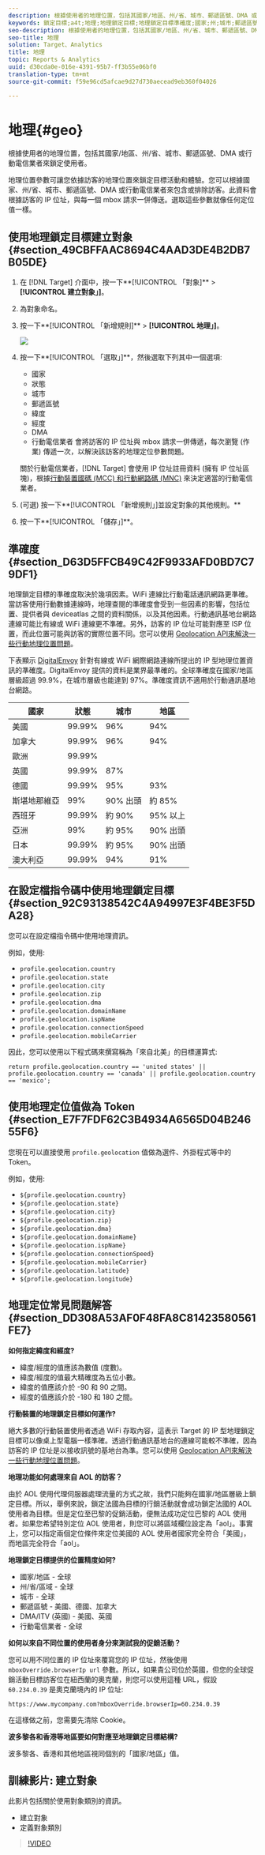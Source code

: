 ```yaml
---
description: 根據使用者的地理位置，包括其國家/地區、州/省、城市、郵遞區號、DMA 或行動電信業者來鎖定使用者。
keywords: 鎖定目標;a4t;地理;地理鎖定目標;地理鎖定目標準確度;國家;州;城市;郵遞區號;dma;行動電信業者;城市碼;區域碼;都市碼;設定檔指令碼;地理鎖定目標設定檔指令碼;地理鎖定目標行動
seo-description: 根據使用者的地理位置，包括其國家/地區、州/省、城市、郵遞區號、DMA 或行動電信業者來鎖定使用者。
seo-title: 地理
solution: Target、Analytics
title: 地理
topic: Reports & Analytics
uuid: d30cda0e-016e-4391-95b7-ff3b55e06bf0
translation-type: tm+mt
source-git-commit: f59e96cd5afcae9d27d730aecead9eb360f04026

---
```



# 地理{#geo}

根據使用者的地理位置，包括其國家/地區、州/省、城市、郵遞區號、DMA 或行動電信業者來鎖定使用者。

地理位置參數可讓您依據訪客的地理位置來鎖定目標活動和體驗。您可以根據國家、州/省、城市、郵遞區號、DMA 或行動電信業者來包含或排除訪客。此資料會根據訪客的 IP 位址，與每一個 mbox 請求一併傳送。選取這些參數就像任何定位值一樣。

## 使用地理鎖定目標建立對象 {#section_49CBFFAAC8694C4AAD3DE4B2DB7B05DE}

1. 在 [!DNL Target] 介面中，按一下**[!UICONTROL 「對象]** &gt; **[!UICONTROL 建立對象」]**。
1. 為對象命名。
1. 按一下**[!UICONTROL 「新增規則]** &gt; **[!UICONTROL 地理」]**。

   ![](assets/target_geo.png)

1. 按一下**[!UICONTROL 「選取」]**，然後選取下列其中一個選項:

   * 國家
   * 狀態
   * 城市
   * 郵遞區號
   * 緯度
   * 經度
   * DMA
   * 行動電信業者
   會將訪客的 IP 位址與 mbox 請求一併傳遞，每次瀏覽 (作業) 傳遞一次，以解決該訪客的地理定位參數問題。

   關於行動電信業者，[!DNL Target] 會使用 IP 位址註冊資料 (擁有 IP 位址區塊)，根據[行動裝置國碼 (MCC) 和行動網路碼 (MNC)](https://www.mcc-mnc.com) 來決定適當的行動電信業者。

1. (可選) 按一下**[!UICONTROL 「新增規則」]並設定對象的其他規則。**
1. 按一下**[!UICONTROL 「儲存」]**。

## 準確度 {#section_D63D5FFCB49C42F9933AFD0BD7C79DF1}

地理鎖定目標的準確度取決於幾項因素。WiFi 連線比行動電話通訊網路更準確。當訪客使用行動數據連線時，地理查閱的準確度會受到一些因素的影響，包括位置、提供者與 deviceatlas 之間的資料關係，以及其他因素。行動通訊基地台網路連線可能比有線或 WiFi 連線更不準確。另外，訪客的 IP 位址可能對應至 ISP 位置，而此位置可能與訪客的實際位置不同。您可以使用 [Geolocation API來解決一些行動地理位置問題](https://developer.mozilla.org/en-US/docs/Web/API/Geolocation_API)。

下表顯示 [DigitalEnvoy](https://www.digitalelement.com/solutions/) 針對有線或 WiFi 網際網路連線所提出的 IP 型地理位置資訊的準確度。DigitalEnvoy 提供的資料是業界最準確的。全球準確度在國家/地區層級超過 99.9%，在城市層級也能達到 97%。準確度資訊不適用於行動通訊基地台網路。

| 國家 | 狀態 | 城市 | 地區 |
|--- |--- |--- |--- |
| 美國 | 99.99% | 96% | 94% |
| 加拿大 | 99.99% | 96% | 94% |
| 歐洲 | 99.99% |
| 英國 | 99.99% | 87% |
| 德國 | 99.99% | 95% | 93% |
| 斯堪地那維亞 | 99% | 90% 出頭 | 約 85% |
| 西班牙 | 99.99% | 約 90% | 95% 以上 |
| 亞洲 | 99% | 約 95% | 90% 出頭 |
| 日本 | 99.99% | 約 95% | 90% 出頭 |
| 澳大利亞 | 99.99% | 94% | 91% |

## 在設定檔指令碼中使用地理鎖定目標 {#section_92C93138542C4A94997E3F4BE3F5DA28}

您可以在設定檔指令碼中使用地理資訊。

例如，使用:

* `profile.geolocation.country`
* `profile.geolocation.state`
* `profile.geolocation.city`
* `profile.geolocation.zip`
* `profile.geolocation.dma`
* `profile.geolocation.domainName`
* `profile.geolocation.ispName`
* `profile.geolocation.connectionSpeed`
* `profile.geolocation.mobileCarrier`

因此，您可以使用以下程式碼來撰寫稱為「來自北美」的目標運算式:

`return profile.geolocation.country == 'united states' || profile.geolocation.country == 'canada' || profile.geolocation.country == 'mexico';`

## 使用地理定位值做為 Token {#section_E7F7FDF62C3B4934A6565D04B24655F6}

您現在可以直接使用 `profile.geolocation` 值做為選件、外掛程式等中的 Token。

例如，使用:

* `${profile.geolocation.country}`
* `${profile.geolocation.state}`
* `${profile.geolocation.city}`
* `${profile.geolocation.zip}`
* `${profile.geolocation.dma}`
* `${profile.geolocation.domainName}`
* `${profile.geolocation.ispName}`
* `${profile.geolocation.connectionSpeed}`
* `${profile.geolocation.mobileCarrier}`
* `${profile.geolocation.latitude}`
* `${profile.geolocation.longitude}`

## 地理定位常見問題解答 {#section_DD308A53AF0F48FA8C81423580561FE7}

**如何指定緯度和經度?**

* 緯度/經度的值應該為數值 (度數)。
* 緯度/經度的值最大精確度為五位小數。
* 緯度的值應該介於 -90 和 90 之間。
* 經度的值應該介於 -180 和 180 之間。

**行動裝置的地理鎖定目標如何運作?**

絕大多數的行動裝置使用者透過 WiFi 存取內容，這表示 Target 的 IP 型地理鎖定目標可以像桌上型電腦一樣準確。透過行動通訊基地台的連線可能較不準確，因為訪客的 IP 位址是以接收訊號的基地台為準。您可以使用 [Geolocation API來解決一些行動地理位置問題](https://developer.mozilla.org/en-US/docs/Web/API/Geolocation_API)。

**地理功能如何處理來自 AOL 的訪客？**

由於 AOL 使用代理伺服器處理流量的方式之故，我們只能夠在國家/地區層級上鎖定目標。所以，舉例來說，鎖定法國為目標的行銷活動就會成功鎖定法國的 AOL 使用者為目標。但是定位至巴黎的促銷活動，便無法成功定位巴黎的 AOL 使用者。如果您希望特別定位 AOL 使用者，則您可以將區域欄位設定為「aol」。事實上，您可以指定兩個定位條件來定位美國的 AOL 使用者國家完全符合「美國」，而地區完全符合「aol」。

**地理鎖定目標提供的位置精度如何?**

* 國家/地區 - 全球
* 州/省/區域 - 全球
* 城市 - 全球
* 郵遞區號 - 美國、德國、加拿大
* DMA/ITV (英國) - 美國、英國
* 行動電信業者 - 全球

**如何以來自不同位置的使用者身分來測試我的促銷活動？**

您可以用不同位置的 IP 位址來覆寫您的 IP 位址，然後使用 `mboxOverride.browserIp url` 參數。所以，如果貴公司位於英國，但您的全球促銷活動目標訪客位在紐西蘭的奧克蘭，則您可以使用這種 URL，假設 `60.234.0.39` 是奧克蘭境內的 IP 位址:

`https://www.mycompany.com?mboxOverride.browserIp=60.234.0.39`

在這樣做之前，您需要先清除 Cookie。

**波多黎各和香港等地區要如何對應至地理鎖定目標結構?**

波多黎各、香港和其他地區視同個別的「國家/地區」值。

## 訓練影片: 建立對象

此影片包括關於使用對象類別的資訊。

* 建立對象
* 定義對象類別

>[!VIDEO](https://video.tv.adobe.com/v/17392)
